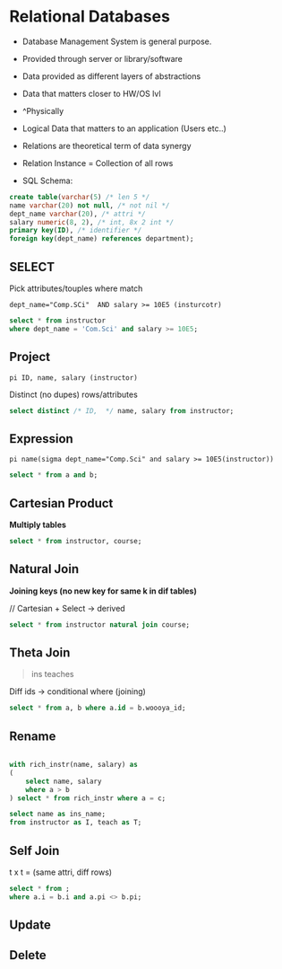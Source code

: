 # Relational Databases

* Database Management System is general purpose.
* Provided through server or library/software
* Data provided as different layers of abstractions

* Data that matters closer to HW/OS lvl
* ^Physically

* Logical Data that matters to an application (Users etc..)


* Relations are theoretical term of data synergy
* Relation Instance = Collection of all rows
* SQL Schema:

```sql
create table(varchar(5) /* len 5 */
name varchar(20) not null, /* not nil */
dept_name varchar(20), /* attri */
salary numeric(8, 2), /* int, 8x 2 int */
primary key(ID), /* identifier */
foreign key(dept_name) references department);
```


## SELECT

Pick attributes/touples where match

`dept_name="Comp.SCi"  AND salary >= 10E5 (insturcotr)`

```sql
select * from instructor 
where dept_name = 'Com.Sci' and salary >= 10E5;
```

## Project

`pi ID, name, salary (instructor)`

Distinct (no dupes) rows/attributes

```sql
select distinct /* ID,  */ name, salary from instructor;
```


## Expression

`pi name(sigma dept_name="Comp.Sci" and salary >= 10E5(instructor))`

```sql
select * from a and b;
```

## Cartesian Product

**Multiply tables**

```sql
select * from instructor, course;
```

## Natural Join

**Joining keys (no new key for same k in dif tables)** 

// Cartesian + Select -> derived

```sql
select * from instructor natural join course;
```

## Theta Join

> ins
 > teaches

Diff ids -> conditional where  (joining)

```sql
select * from a, b where a.id = b.woooya_id;
```

## Rename

```sql

with rich_instr(name, salary) as 
(
    select name, salary
    where a > b
) select * from rich_instr where a = c;
```

```sql
select name as ins_name;
from instructor as I, teach as T;
```

## Self Join

t x t = (same attri, diff rows)

```sql
select * from ; 
where a.i = b.i and a.pi <> b.pi; 
```

## Update

## Delete

